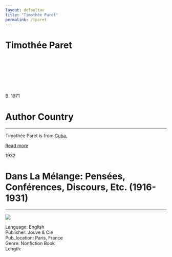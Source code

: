 ```yaml
---
layout: defaultau
title: "Timothée Paret"
permalink: /tparet
---
```

<!-- partial:index.partial.html -->
<div class="content">
     <h1>Timothée Paret</h1>
    <div class="quote">
        <div><img src="" class="logo"></div>
    </div>
    <div class="timeline">
        <div style="padding-bottom:100px;"></div>
        <div class="block">
             <div class="date right"><p class="right"> B. 1971 </p></div>
            <div class="dot"></div>
            <div class="left first">
            <div class="author_country">
                <h1>Author Country</h1><hr>
          <div class="aclocation">  <p>Timothée Paret is from <a href="http://localhost:4000/62">Cuba.</a></p></div>
              <div class="acreadmore">  <a href="NA" target="_blank">Read more</a></div>
            </div>
            </div>
        <div class="block">
            <div class="date left"><p class="left">1932</p></div>
            <div class="dot"></div>
            <div class="right">
                <h1>Dans La Mélange: Pensées, Conférences, Discours, Etc. (1916-1931)</h1><hr>
                <p><img src="https://pictures.abebooks.com/inventory/md/md30333753769.jpg"></p>
                <p>
                Language: English<br/>
                Publisher: Jouve & Cie<br/>
                Pub_location: Paris, France<br/>
                Genre: Nonfiction Book<br/>
                Length: <br/>                   </p>
            </div>
        </div>